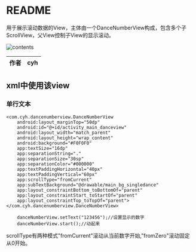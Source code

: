 README
===========================


用于展示滚动数据的View，主体由一个DanceNumberView构成，包含多个子ScrollView，父View控制子View的显示滚动。


![contents](https://github.com/chenyuhang/DanceNumberView/blob/master/danvace.gif)

|作者|cyh|
|---|---

xml中使用该view
------

### 单行文本
    <com.cyh.dancenumberview.DanceNumberView
        android:layout_marginTop="50dp"
        android:id="@+id/activity_main_danceview"
        android:layout_width="match_parent"
        android:layout_height="wrap_content"
        android:background="#F0F0F0"
        app:textSize="16dp"
        app:separationString="."
        app:separationSize="30sp"
        app:separationColor="#000000"
        app:textPaddingHorizontal="40px"
        app:textPaddingVertical="60px"
        app:scrollType="fromCurrent"
        app:subTextBackground="@drawable/main_bg_singledance"
        app:layout_constraintBottom_toBottomOf="parent"
        app:layout_constraintStart_toStartOf="parent"
        app:layout_constraintTop_toTopOf="parent"></com.cyh.dancenumberview.DanceNumberView>    
        
        danceNumberView.setText("123456");//设置显示的数字
        danceNumberView.start();//动起来
        
scrollType有两种模式"fromCurrent"滚动从当前数字开始,"fromZero"滚动固定从0开始。
